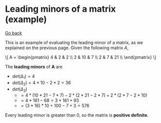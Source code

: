 # Leading minors of a matrix (example)

[Go back](../index.md#definiteness-of-a-matrix)

This is an example of evaluating the leading minor of a matrix, as we explained on the previous page. Given the following matrix $A$,

<p>
\[
A = \begin{pmatrix}
4 & 2 & 2 \\
2 & 10 & 7 \\
2 & 7 & 21 \\
\end{pmatrix}
\]
</p>

The **leading minors** of **A** are

* $det(\Delta_1) = 4$
* $det(\Delta_2) = 4 * 10 - 2 * 2 = 36$
* $det(\Delta_3)$
  * $= 4 * (10 * 21 - 7 * 7) - 2 * (2* 21 -2 * 7) + 2 * ( 2 * 7 - 2 * 10)$
  * $= 4 * 161 - 68 = 3 * 161 + 93$
  * $= (3*16)*10 + 100 - 7 + 3 = 576$

Every leading minor is greater than $0$, so the matrix is **positive definite**.